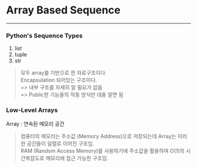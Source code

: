 # Array Based Sequence

- - -

### Python's Sequence Types
1. list 
2. tuple
3. str

> 모두 array를 기반으로 한 자료구조이다.    
> Encapsulation 되어있는 구조이다.  
> => 내부 구조를 자세히 알 필요가 없음  
> => Public한 기능들의 작동 방식만 대충 알면 됨 

### Low-Level Arrays
Array : 연속된 메모리 공간
> 컴퓨터의 메모리는 주소값 (Memory Address)으로 저장되는데 Array는 이러한 공간들이 일렬로 이어진 구조임.    
> RAM (Random Access Memory)를 사용하기에 주소값을 활용하여 O(1)의 시간복잡도로 메모리에 접근 가능한 구조임.  
